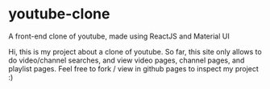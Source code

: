 # youtube-clone
A front-end clone of youtube, made using ReactJS and Material UI

Hi, this is my project about a clone of youtube. So far, this site only allows to do video/channel searches, and view video pages, channel pages, and playlist pages. Feel free to fork / view in github pages to inspect my project :)
